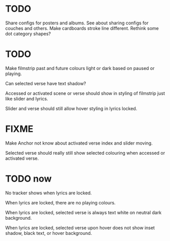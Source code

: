 # TODO
Share configs for posters and albums.
See about sharing configs for couches and others.
Make cardboards stroke line different.
Rethink some dot category shapes?

# TODO
Make filmstrip past and future colours light or dark based on paused or playing.

Can selected verse have text shadow?

Accessed or activated scene or verse should show in styling of filmstrip just like slider and lyrics.

Slider and verse should still allow hover styling in lyrics locked.

# FIXME
Make Anchor not know about activated verse index and slider moving.

Selected verse should really still show selected colouring when accessed or activated verse.



# TODO now

No tracker shows when lyrics are locked.

When lyrics are locked, there are no playing colours.

When lyrics are locked, selected verse is always text white on neutral dark background.

When lyrics are locked, selected verse upon hover does not show inset shadow, black text, or hover background.
